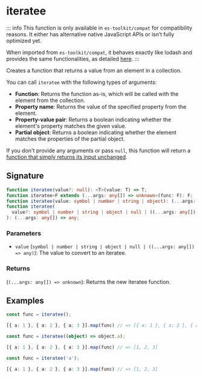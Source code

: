 # iteratee

::: info
This function is only available in `es-toolkit/compat` for compatibility reasons. It either has alternative native JavaScript APIs or isn’t fully optimized yet.

When imported from `es-toolkit/compat`, it behaves exactly like lodash and provides the same functionalities, as detailed [here](../../../compatibility.md).
:::

Creates a function that returns a value from an element in a collection.

You can call `iteratee` with the following types of arguments:

- **Function**: Returns the function as-is, which will be called with the element from the collection.
- **Property name**: Returns the value of the specified property from the element.
- **Property-value pair**: Returns a boolean indicating whether the element's property matches the given value.
- **Partial object**: Returns a boolean indicating whether the element matches the properties of the partial object.

If you don't provide any arguments or pass `null`, this function will return a [function that simply returns its input unchanged](../../function/identity.md).

## Signature

```typescript
function iteratee(value?: null): <T>(value: T) => T;
function iteratee<F extends (...args: any[]) => unknown>(func: F): F;
function iteratee(value: symbol | number | string | object): (...args: any[]) => any;
function iteratee(
  value?: symbol | number | string | object | null | ((...args: any[]) => unknown)
): (...args: any[]) => any;
```

### Parameters

- `value` (`symbol | number | string | object | null | ((...args: any[]) => any)`): The value to convert to an iteratee.

### Returns

(`(...args: any[]) => unknown`): Returns the new iteratee function.

## Examples

```typescript
const func = iteratee();

[{ a: 1 }, { a: 2 }, { a: 3 }].map(func) // => [{ a: 1 }, { a: 2 }, { a: 3 }]

const func = iteratee((object) => object.a);

[{ a: 1 }, { a: 2 }, { a: 3 }].map(func) // => [1, 2, 3]

const func = iteratee('a');

[{ a: 1 }, { a: 2 }, { a: 3 }].map(func) // => [1, 2, 3]
```
